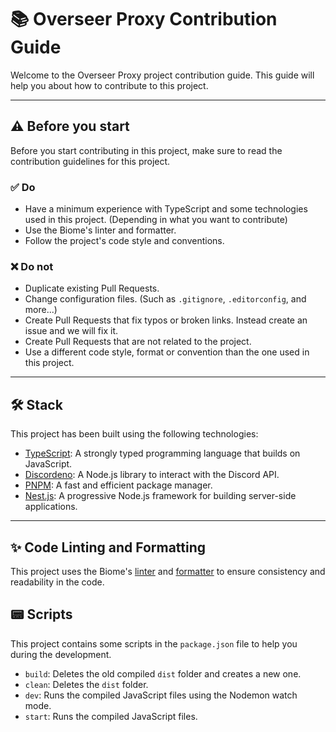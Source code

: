 # 📚 Overseer Proxy Contribution Guide

Welcome to the Overseer Proxy project contribution guide. This guide will help you about how to contribute to this project.

---

## ⚠️ Before you start

Before you start contributing in this project, make sure to read the contribution guidelines for this project.

### ✅ Do

- Have a minimum experience with TypeScript and some technologies used in this project. (Depending in what you want to contribute)
- Use the Biome's linter and formatter.
- Follow the project's code style and conventions.

### ❌ Do not

- Duplicate existing Pull Requests.
- Change configuration files. (Such as `.gitignore`, `.editorconfig`, and more...)
- Create Pull Requests that fix typos or broken links. Instead create an issue and we will fix it.
- Create Pull Requests that are not related to the project.
- Use a different code style, format or convention than the one used in this project.

---

## 🛠️ Stack

This project has been built using the following technologies:

- [TypeScript][TypeScriptWebsite]: A strongly typed programming language that builds on JavaScript.
- [Discordeno][DiscordenoWebsite]: A Node.js library to interact with the Discord API.
- [PNPM][PNPMWebsite]: A fast and efficient package manager.
- [Nest.js][NestJsWebsite]: A progressive Node.js framework for building server-side applications.

---

## ✨ Code Linting and Formatting

This project uses the Biome's [linter][BiomeLinterWebsite] and [formatter][BiomeFormatterWebsite] to ensure consistency and readability in the code.

## 📟 Scripts

This project contains some scripts in the `package.json` file to help you during the development.

- `build`: Deletes the old compiled `dist` folder and creates a new one.
- `clean`: Deletes the `dist` folder.
- `dev`: Runs the compiled JavaScript files using the Nodemon watch mode.
- `start`: Runs the compiled JavaScript files.

[BiomeFormatterWebsite]: https://biomejs.dev/formatter/
[BiomeLinterWebsite]: https://biomejs.dev/linter/
[DiscordenoWebsite]: https://discordeno.js.org/
[NestJsWebsite]: https://nestjs.com/
[PNPMWebsite]: https://pnpm.io/
[TypeScriptWebsite]: https://www.typescriptlang.org/
